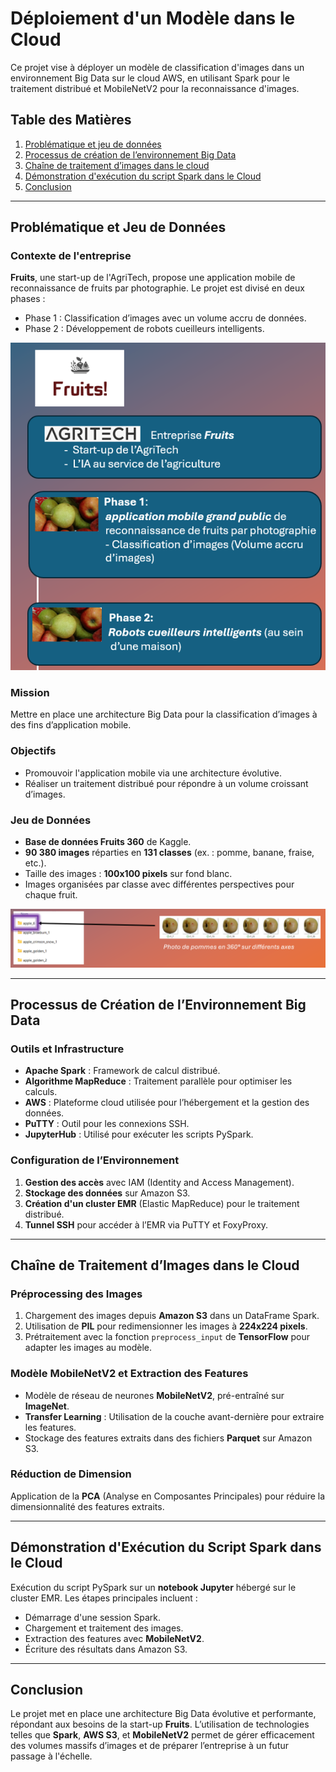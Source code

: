 # Déploiement d'un Modèle dans le Cloud

Ce projet vise à déployer un modèle de classification d'images dans un environnement Big Data sur le cloud AWS, en utilisant Spark pour le traitement distribué et MobileNetV2 pour la reconnaissance d'images.

## Table des Matières

1. [Problématique et jeu de données](#problématique-et-jeu-de-données)
2. [Processus de création de l’environnement Big Data](#processus-de-création-de-lenvironnement-big-data)
3. [Chaîne de traitement d’images dans le cloud](#chaîne-de-traitement-dimages-dans-le-cloud)
4. [Démonstration d'exécution du script Spark dans le Cloud](#démonstration-dexécution-du-script-spark-dans-le-cloud)
5. [Conclusion](#conclusion)

---

## Problématique et Jeu de Données

### Contexte de l'entreprise
**Fruits**, une start-up de l'AgriTech, propose une application mobile de reconnaissance de fruits par photographie. Le projet est divisé en deux phases :
- Phase 1 : Classification d’images avec un volume accru de données.
- Phase 2 : Développement de robots cueilleurs intelligents.

![Illustration_entreorise](images/Diapo_5.png)  

### Mission
Mettre en place une architecture Big Data pour la classification d’images à des fins d’application mobile.

### Objectifs
- Promouvoir l'application mobile via une architecture évolutive.
- Réaliser un traitement distribué pour répondre à un volume croissant d’images.

### Jeu de Données
- **Base de données Fruits 360** de Kaggle.
- **90 380 images** réparties en **131 classes** (ex. : pomme, banane, fraise, etc.).
- Taille des images : **100x100 pixels** sur fond blanc.
- Images organisées par classe avec différentes perspectives pour chaque fruit.

![Images_fruits](images/Diapo_6.png)    

---

## Processus de Création de l’Environnement Big Data

### Outils et Infrastructure

- **Apache Spark** : Framework de calcul distribué.
- **Algorithme MapReduce** : Traitement parallèle pour optimiser les calculs.
- **AWS** : Plateforme cloud utilisée pour l’hébergement et la gestion des données.
- **PuTTY** : Outil pour les connexions SSH.
- **JupyterHub** : Utilisé pour exécuter les scripts PySpark.

### Configuration de l’Environnement
1. **Gestion des accès** avec IAM (Identity and Access Management).
2. **Stockage des données** sur Amazon S3.
3. **Création d'un cluster EMR** (Elastic MapReduce) pour le traitement distribué.
4. **Tunnel SSH** pour accéder à l’EMR via PuTTY et FoxyProxy.

---

## Chaîne de Traitement d’Images dans le Cloud

### Préprocessing des Images
1. Chargement des images depuis **Amazon S3** dans un DataFrame Spark.
2. Utilisation de **PIL** pour redimensionner les images à **224x224 pixels**.
3. Prétraitement avec la fonction `preprocess_input` de **TensorFlow** pour adapter les images au modèle.

### Modèle MobileNetV2 et Extraction des Features
- Modèle de réseau de neurones **MobileNetV2**, pré-entraîné sur **ImageNet**.
- **Transfer Learning** : Utilisation de la couche avant-dernière pour extraire les features.
- Stockage des features extraits dans des fichiers **Parquet** sur Amazon S3.

### Réduction de Dimension
Application de la **PCA** (Analyse en Composantes Principales) pour réduire la dimensionnalité des features extraits.

---

## Démonstration d'Exécution du Script Spark dans le Cloud

Exécution du script PySpark sur un **notebook Jupyter** hébergé sur le cluster EMR. Les étapes principales incluent :
- Démarrage d'une session Spark.
- Chargement et traitement des images.
- Extraction des features avec **MobileNetV2**.
- Écriture des résultats dans Amazon S3.

---

## Conclusion

Le projet met en place une architecture Big Data évolutive et performante, répondant aux besoins de la start-up **Fruits**. L’utilisation de technologies telles que **Spark**, **AWS S3**, et **MobileNetV2** permet de gérer efficacement des volumes massifs d’images et de préparer l’entreprise à un futur passage à l'échelle.

